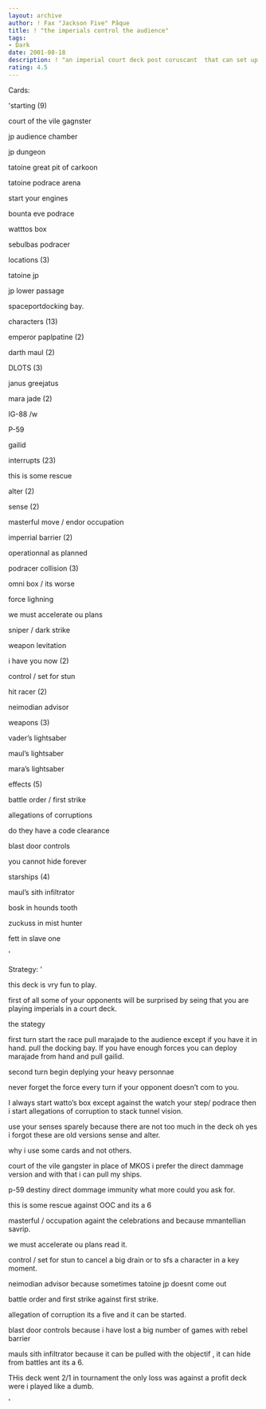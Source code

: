 ```yaml
---
layout: archive
author: ! Fax "Jackson Five" Pâque
title: ! "the imperials control the audience"
tags:
- Dark
date: 2001-08-18
description: ! "an imperial court deck post coruscant  that can set up early drains and direct dommage with the objectif and the race."
rating: 4.5
---
```

Cards: 

'starting (9)

court of the vile gagnster

jp  audience chamber

jp dungeon

tatoine great pit of carkoon

tatoine podrace arena

start your engines

bounta eve podrace 

watttos box

sebulbas podracer


locations (3)

tatoine  jp

jp  lower passage

spaceportdocking bay.


characters (13)

emperor paplpatine (2)

darth maul (2)

DLOTS (3)

janus greejatus

mara jade (2)

IG-88 /w

P-59

gailid


interrupts (23)

this is some rescue

alter (2)

sense (2)

masterful move / endor occupation

imperrial barrier (2)

operationnal as planned

podracer collision (3)

omni box / its worse

force lighning

we must accelerate ou plans

sniper / dark strike

weapon levitation

i have you now (2)

control / set for stun

hit racer (2)

neimodian advisor


weapons (3)

vader’s lightsaber

maul’s lightsaber

mara’s lightsaber


effects (5)

battle order / first strike

allegations of corruptions

do they have a code clearance

blast door controls

you cannot hide forever


starships (4)

maul’s sith infiltrator

bosk in hounds tooth

zuckuss in mist hunter

fett in slave one

'

Strategy: '

this deck is vry fun to play. 

first of all some of your opponents will be surprised by seing that you are playing imperials in a court deck.


the stategy 

 first turn  start the race pull marajade to the audience except if you have it in hand. pull the docking bay. If you have enough forces you can deploy marajade from hand and pull gailid.


 second turn  begin deplying your heavy personnae 





never forget the force every turn if your opponent doesn’t com to you.


I always start watto’s box except against the watch your step/ podrace then i start allegations of corruption to stack tunnel vision.


use your senses sparely because there are not too much in the deck oh yes i forgot these are old versions sense and alter.


why i use some cards and not others.


court  of the vile gangster in place of MKOS i prefer the direct dammage version and with that i can pull my ships.


p-59 destiny direct dommage immunity what more could you ask for.


this is some rescue  against OOC and its a 6


masterful / occupation  againt the celebrations and because mmantellian savrip.


we must accelerate ou plans  read it.


control / set for stun to cancel a big drain or to sfs a character in a key moment.


neimodian advisor because sometimes tatoine jp doesnt come out


battle order and first strike against first strike.


allegation of corruption its a five and it can be started.


blast door controls because i have lost a big number of games with rebel barrier


mauls sith infiltrator because it can be pulled with the objectif , it can hide from battles ant its a 6.


THis deck went 2/1 in tournament the only loss was against a profit deck were i played like a dumb.

'